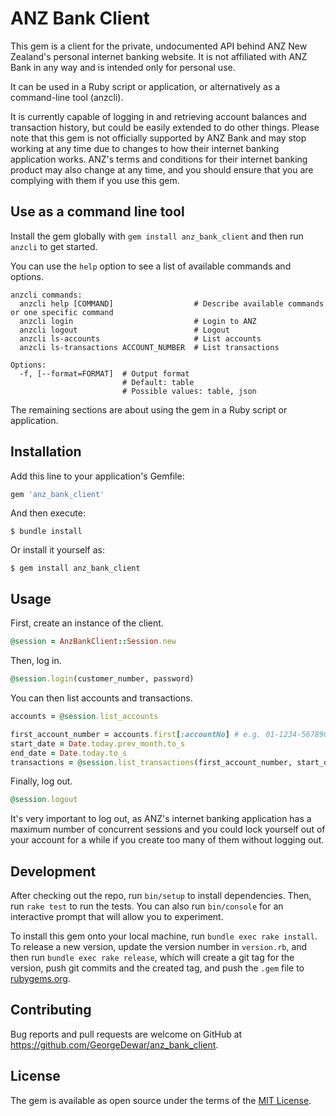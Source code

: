 # ANZ Bank Client

This gem is a client for the private, undocumented API behind ANZ New Zealand's personal internet banking website. It is
not affiliated with ANZ Bank in any way and is intended only for personal use.

It can be used in a Ruby script or application, or alternatively as a command-line tool (anzcli).

It is currently capable of logging in and retrieving account balances and transaction history, but could be easily
extended to do other things. Please note that this gem is not officially supported by ANZ Bank and may stop working at
any time due to changes to how their internet banking application works. ANZ's terms and conditions for their internet
banking product may also change at any time, and you should ensure that you are complying with them if you use this gem.

## Use as a command line tool

Install the gem globally with `gem install anz_bank_client` and then run `anzcli` to get started.

You can use the `help` option to see a list of available commands and options.

```
anzcli commands:
  anzcli help [COMMAND]                  # Describe available commands or one specific command
  anzcli login                           # Login to ANZ
  anzcli logout                          # Logout
  anzcli ls-accounts                     # List accounts
  anzcli ls-transactions ACCOUNT_NUMBER  # List transactions

Options:
  -f, [--format=FORMAT]  # Output format
                         # Default: table
                         # Possible values: table, json
```

The remaining sections are about using the gem in a Ruby script or application.

## Installation

Add this line to your application's Gemfile:

```ruby
gem 'anz_bank_client'
```

And then execute:

    $ bundle install

Or install it yourself as:

    $ gem install anz_bank_client

## Usage

First, create an instance of the client.

```ruby
@session = AnzBankClient::Session.new
```

Then, log in.

```ruby
@session.login(customer_number, password)
```

You can then list accounts and transactions.

```ruby
accounts = @session.list_accounts

first_account_number = accounts.first[:accountNo] # e.g. 01-1234-5678901-00
start_date = Date.today.prev_month.to_s
end_date = Date.today.to_s
transactions = @session.list_transactions(first_account_number, start_date, end_date)
```

Finally, log out.

```ruby
@session.logout
```

It's very important to log out, as ANZ's internet banking application has a maximum number of concurrent sessions and
you could lock yourself out of your account for a while if you create too many of them without logging out.

## Development

After checking out the repo, run `bin/setup` to install dependencies. Then, run `rake test` to run the tests. You can also run `bin/console` for an interactive prompt that will allow you to experiment.

To install this gem onto your local machine, run `bundle exec rake install`. To release a new version, update the version number in `version.rb`, and then run `bundle exec rake release`, which will create a git tag for the version, push git commits and the created tag, and push the `.gem` file to [rubygems.org](https://rubygems.org).

## Contributing

Bug reports and pull requests are welcome on GitHub at https://github.com/GeorgeDewar/anz_bank_client.

## License

The gem is available as open source under the terms of the [MIT License](https://opensource.org/licenses/MIT).
